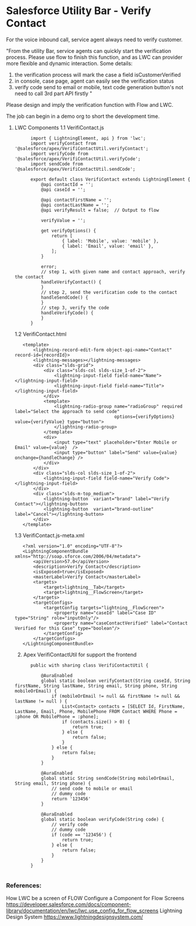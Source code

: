 # Salesforce Utility Bar - Verify Contact  

For the voice inbound call, service agent always need to verify customer.

"From the utility Bar, service agents can quickly start the verification process. Please use flow to finish this function, and as LWC can provider more flexible and dynamic interaction. 
Some details:
1. the verification process will mark the case a field isCustomerVerified
2. in console, case page, agent can easily see the verification status 
3. verify code send to email or mobile, text code generation button's not need to call 3rd part API firstly "

Please design and imply the verification function with Flow and LWC.

The job can begin in a demo org to short the development time. 

1. LWC Components
1.1 VerifiContact.js
   ```
         import { LightningElement, api } from 'lwc';
         import verifyContact from '@salesforce/apex/VerifiContactUtil.verifyContact';
         import verifyCode from '@salesforce/apex/VerifiContactUtil.verifyCode';
         import sendCode from '@salesforce/apex/VerifiContactUtil.sendCode';
         
         export default class VerifiContact extends LightningElement {
             @api contactId = '';
             @api caseId = '';
             
             @api contactFirstName = '';  
             @api contactLastName = '';  
             @api verifyResult = false;  // Output to flow
         
             verifyValue = '';
         
             get verifyOptions() {
                 return [
                     { label: 'Mobile', value: 'mobile' },
                     { label: 'Email', value: 'email' },
                 ];
             }
         
             error;
             // step 1, with given name and contact approach, verify the contact
             handleVerifyContact() { 
             }
             // step 2, send the verification code to the contact
             handleSendCode() { 
             }
             // step 3, verify the code
             handleVerifyCode() {
             }
         }
   
   ```

   1.2 VerifiContact.html

   ```
      <template>
          <lightning-record-edit-form object-api-name="Contact" record-id={recordId}>
          <lightning-messages></lightning-messages>
          <div class="slds-grid">
              <div class="slds-col slds-size_1-of-2">
                  <lightning-input-field field-name="Name"></lightning-input-field>
                  <lightning-input-field field-name="Title"></lightning-input-field>
              </div>
              <template>
                  <lightning-radio-group name="radioGroup" required label="Select the approach to send code" 
                                         options={verifyOptions} value={verifyValue} type="button">
                  </lightning-radio-group>
              </template>
              <div>
                  <input type="text" placeholder="Enter Mobile or Email" value={value}  />
                  <input type="button" label="Send" value={value} onchange={handleChange} />
              </div>
          </div>
          <div class="slds-col slds-size_1-of-2">
              <lightning-input-field field-name="Verify Code"></lightning-input-field>
          </div>
          <div class="slds-m-top_medium">
              <lightning-button  variant="brand" label="Verify Contact"></lightning-button>
              <lightning-button  variant="brand-outline" label="Cancel"></lightning-button>
          </div>
      </template>
   
   ```

   1.3 VerifiContact.js-meta.xml
   ```
      <?xml version="1.0" encoding="UTF-8"?>
      <LightningComponentBundle xmlns="http://soap.sforce.com/2006/04/metadata">
          <apiVersion>57.0</apiVersion>
          <description>Verify Contact</description>
          <isExposed>true</isExposed>
          <masterLabel>Verify Contact</masterLabel>
          <targets>
              <target>lightning__Tab</target>
              <target>lightning__FlowScreen</target>
          </targets>
          <targetConfigs>
              <targetConfig targets="lightning__FlowScreen">
                  <property name="caseId" label="Case ID" type="String" role="inputOnly"/>
                  <property name="caseContactVerified" label="Contact Verified for this Case" type="boolean"/>
              </targetConfig>
          </targetConfigs>
      </LightningComponentBundle>
   ```

   2. Apex VerifiContactUtil for support the frontend
  
   ```
         public with sharing class VerifiContactUtil {
             
             @AuraEnabled
             global static boolean verifyContact(String caseId, String firstName, String lastName, String email, String phone, String mobileOrEmail) {
                 if (mobileOrEmail != null && firstName != null && lastName != null ) {
                     List<Contact> contacts = [SELECT Id, FirstName, LastName, Email, Phone, MobilePhone FROM Contact WHERE Phone = :phone OR MobilePhone = :phone];
                     if (contacts.size() > 0) {
                         return true;
                     } else {
                         return false;
                     }
                 } else {
                     return false;
                 }
             }
         
             @AuraEnabled
             global static String sendCode(String mobileOrEmail, String email, String phone) {
                 // send code to mobile or email
                 // dummy code 
                 return '123456'
             }
         
             @AuraEnabled
             global static boolean verifyCode(String code) {
                 // verify code
                 // dummy code
                 if (code == '123456') {
                     return true;
                 } else {
                     return false;
                 }
             }
         }

   
   ```

### References:
How  LWC be a screen of FLOW
Configure a Component for Flow Screens https://developer.salesforce.com/docs/component-library/documentation/en/lwc/lwc.use_config_for_flow_screens
Lightning Design System
https://www.lightningdesignsystem.com/

